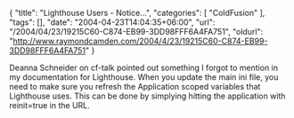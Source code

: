 {
	"title": "Lighthouse Users - Notice...",
	"categories": [
		"ColdFusion"
	],
	"tags": [],
	"date": "2004-04-23T14:04:35+06:00",
	"url": "/2004/04/23/19215C60-C874-EB99-3DD98FFF6A4FA751",
	"oldurl": "http://www.raymondcamden.com/2004/4/23/19215C60-C874-EB99-3DD98FFF6A4FA751"
}

Deanna Schneider on cf-talk pointed out something I forgot to mention in my documentation for Lighthouse. When you update the main ini file, you need to make sure you refresh the Application scoped variables that Lighthouse uses. This can be done by simplying hitting the application with reinit=true in the URL.